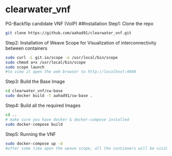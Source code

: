 # clearwater_vnf
PG-Backflip candidate VNF (VoIP)
##Installation
Step1: Clone the repo
```bash
git clone https://github.com/aahad91/clearwater_vnf.git
```
Step2: Installation of Weave Scope for Visualization of interconnectivity between containers
```bash
sudo curl -L git.io/scope -o /usr/local/bin/scope
sudo chmod a+x /usr/local/bin/scope
sudo scope launch
#to view it open the web browser to http://localhost:4040 
```
Step3: Build the Base Image
```bash
cd clearwater_vnf/cw-base
sudo docker build -t aahad91/cw-base .
```
Step4: Build all the required Images
```bash
cd ..
# make sure you have docker & docker-compose installed
sudo docker-compose build
```
Step5: Running the VNF
```bash
sudo docker-compose up -d
#after some time open the weave scope, all the contianers will be visible with the connections.
```
